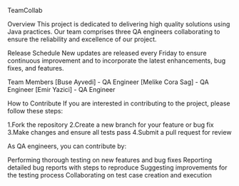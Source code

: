 TeamCollab

Overview
This project is dedicated to delivering high quality solutions using Java practices. Our team comprises three QA engineers collaborating to ensure the reliability and excellence of our project.

Release Schedule
New updates are released every Friday to ensure continuous improvement and to incorporate the latest enhancements, bug fixes, and features.

Team Members
[Buse Ayvedi] - QA Engineer 
[Melike Cora Sag] - QA Engineer
[Emir Yazici] - QA Engineer

How to Contribute
If you are interested in contributing to the project, please follow these steps:

1.Fork the repository
2.Create a new branch for your feature or bug fix
3.Make changes and ensure all tests pass
4.Submit a pull request for review

As QA engineers, you can contribute by:

Performing thorough testing on new features and bug fixes
Reporting detailed bug reports with steps to reproduce
Suggesting improvements for the testing process
Collaborating on test case creation and execution
